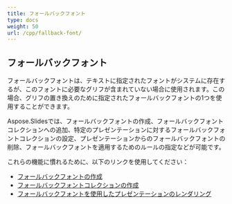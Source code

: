 ```yaml
---
title: フォールバックフォント
type: docs
weight: 50
url: /cpp/fallback-font/
---
```


## **フォールバックフォント**
フォールバックフォントは、テキストに指定されたフォントがシステムに存在するが、このフォントに必要なグリフが含まれていない場合に使用されます。この場合、グリフの置き換えのために指定されたフォールバックフォントの1つを使用することができます。

Aspose.Slidesでは、フォールバックフォントの作成、フォールバックフォントコレクションへの追加、特定のプレゼンテーションに対するフォールバックフォントコレクションの設定、プレゼンテーションからのフォールバックフォントの削除、フォールバックフォントを適用するためのルールの指定などが可能です。

これらの機能に慣れるために、以下のリンクを使用してください：

- [フォールバックフォントの作成](/slides/cpp/create-fallback-font)
- [フォールバックフォントコレクションの作成](/slides/cpp/create-fallback-fonts-collection)
- [フォールバックフォントを使用したプレゼンテーションのレンダリング](/slides/cpp/render-presentation-with-fallback-font)